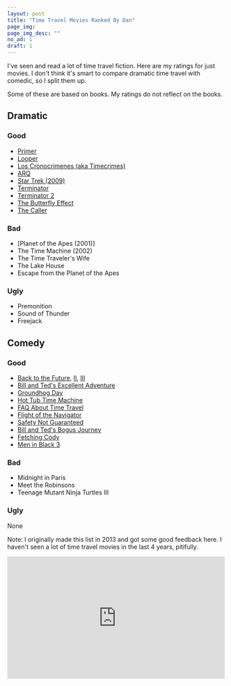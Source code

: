 ```yaml
---
layout: post
title: "Time Travel Movies Ranked By Dan"
page_img: 
page_img_desc: ""
no_ad: 1
draft: 1
---
```


I've seen and read a lot of time travel fiction. Here are my ratings for just movies. I don't think it's smart to compare dramatic time travel with comedic, so I split them up.

Some of these are based on books. My ratings do not reflect on the books.

## Dramatic

### Good
* [Primer](https://www.youtube.com/watch?v=9A7fCKM4ERA)
* [Looper](https://www.youtube.com/watch?v=1C3yDHl_MBM)
* [Los Cronocrimenes (aka Timecrimes)](https://www.youtube.com/watch?v=UtL-3iEInQI)
* [ARQ](https://www.netflix.com/title/80092885)
* [Star Trek (2009)](https://www.youtube.com/watch?v=FTzIaSQwxCU)
* [Terminator](https://www.youtube.com/watch?v=-fN82upbGPo)
* [Terminator 2](https://www.youtube.com/watch?v=ut0PQ5sTDu0)
* [The Butterfly Effect](https://www.youtube.com/watch?v=yreck-Kp8kI)
* [The Caller](https://www.youtube.com/watch?v=V4jMiH6cDtE)

### Bad
* [Planet of the Apes (2001)]
* The Time Machine (2002)
* The Time Traveler's Wife
* The Lake House
* Escape from the Planet of the Apes

### Ugly
* Premonition
* Sound of Thunder
* Freejack

## Comedy

### Good
* [Back to the Future](https://www.youtube.com/watch?v=UpEbGV-mjq0), [II](https://www.youtube.com/watch?v=hdEorlgVe-c), [III](https://www.youtube.com/watch?v=TSXf27_J8vw)
* [Bill and Ted's Excellent Adventure](https://www.youtube.com/watch?v=tHL_Of_CZ1A)
* [Groundhog Day](https://www.youtube.com/watch?v=8skEQx5w8Cs)
* [Hot Tub Time Machine](https://www.youtube.com/watch?v=6f0R6atZcbQ)
* [FAQ About Time Travel](https://www.youtube.com/watch?v=JfvA6iE_lWw)
* [Flight of the Navigator](https://www.youtube.com/watch?v=YXLxrUTd9kk)
* [Safety Not Guaranteed](https://www.youtube.com/watch?v=91FDjrG-XnY)
* [Bill and Ted's Bogus Journey](https://www.youtube.com/watch?v=cPc-MeuUU10)
* [Fetching Cody](https://www.amazon.com/Fetching-Cody-Barclay-Hope/dp/B001HCQVSK)
* [Men in Black 3](https://www.youtube.com/watch?v=H0sbIxjUD1s)

### Bad
* Midnight in Paris
* Meet the Robinsons
* Teenage Mutant Ninja Turtles III

### Ugly
None

Note: I originally made this list in 2013 and got some good feedback here. I haven't seen a lot of time travel movies in the last 4 years, pitifully.

<iframe src="https://www.facebook.com/plugins/post.php?href=https%3A%2F%2Fwww.facebook.com%2Fdankuck%2Fposts%2F10200884397806486&width=500" width="500" height="281" style="border:none;overflow:hidden" scrolling="no" frameborder="0" allowTransparency="true"></iframe>
